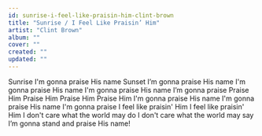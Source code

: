 ```yaml
---
id: sunrise-i-feel-like-praisin-him-clint-brown
title: "Sunrise / I Feel Like Praisin’ Him"
artist: "Clint Brown"
album: ""
cover: ""
created: ""
updated: ""
---
```


Sunrise
I'm gonna praise His name
Sunset
I’m gonna praise His name
I'm gonna praise His name
I'm gonna praise His name
I’m gonna praise
Praise Him
Praise Him
Praise Him
Praise Him
I'm gonna praise His name
I'm gonna praise His name
I'm gonna praise
I feel like praisin' Him
I feel like praisin' Him
I don't care what the world may do
I don't care what the world may say
I’m gonna stand and praise His name!